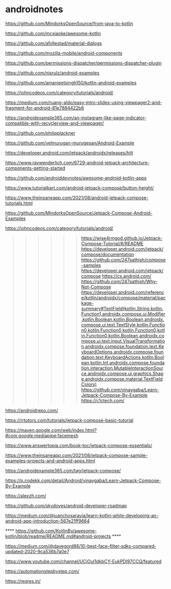 # androidnotes

https://github.com/MindorksOpenSource/from-java-to-kotlin

https://github.com/mcxiaoke/awesome-kotlin

https://github.com/afollestad/material-dialogs

https://github.com/mozilla-mobile/android-components

https://github.com/permissions-dispatcher/permissions-dispatcher-plugin

https://github.com/nisrulz/android-examples

https://github.com/amanjeetsingh150/kotlin-android-examples

https://johncodeos.com/category/tutorials/android/

https://medium.com/ruang-aldo/easy-intro-slides-using-viewpager2-and-fragment-for-android-81e7884422b6

https://androidexample365.com/an-instagram-like-page-indicator-compatible-with-recyclerview-and-viewpager/

https://github.com/philipplackner

https://github.com/velmurugan-murugesan/Android-Example

https://developer.android.com/jetpack/androidx/releases/hilt

https://www.raywenderlich.com/6729-android-jetpack-architecture-components-getting-started

https://github.com/androiddevnotes/awesome-android-kotlin-apps


https://www.tutorialkart.com/android-jetpack-compose/button-height/

https://www.theinsaneapp.com/2021/08/android-jetpack-compose-tutorials.html

https://github.com/MindorksOpenSource/Jetpack-Compose-Android-Examples

https://johncodeos.com/category/tutorials/android/

>>>>>> https://wise4rmgod.github.io/Jetpack-Compose-Tutorial/#/README
>>>>>> https://developer.android.com/jetpack/compose/documentation
>>>>>> https://github.com/247sathish/compose-samples
>>>>>> https://developer.android.com/jetpack/compose
>>>>>> https://cs.android.com/
>>>>>> https://github.com/247sathish/Why-Not-Compose
>>>>>> https://developer.android.com/reference/kotlin/androidx/compose/material/package-summary#TextField(kotlin.String,kotlin.Function1,androidx.compose.ui.Modifier,kotlin.Boolean,kotlin.Boolean,androidx.compose.ui.text.TextStyle,kotlin.Function0,kotlin.Function0,kotlin.Function0,kotlin.Function0,kotlin.Boolean,androidx.compose.ui.text.input.VisualTransformation,androidx.compose.foundation.text.KeyboardOptions,androidx.compose.foundation.text.KeyboardActions,kotlin.Boolean,kotlin.Int,androidx.compose.foundation.interaction.MutableInteractionSource,androidx.compose.ui.graphics.Shape,androidx.compose.material.TextFieldColors)
>>>>>> https://github.com/vinaygaba/Learn-Jetpack-Compose-By-Example
>>>>>> https://c1ctech.com/

https://androidrepo.com/


https://rrtutors.com/tutorials/jetpack-compose-basic-tutorial

https://maven.google.com/web/index.html?#com.google.mediapipe:facemesh

https://www.answertopia.com/book-toc/jetpack-compose-essentials/


https://www.theinsaneapp.com/2021/08/jetpack-compose-sample-examples-projects-and-android-apps.html

https://androidexample365.com/tag/jetpack-compose/

https://p.codekk.com/detail/Android/vinaygaba/Learn-Jetpack-Compose-By-Example

https://alexzh.com/

https://github.com/skydoves/android-developer-roadmap


https://medium.com/@juanchosaravia/learn-kotlin-while-developing-an-android-app-introduction-567e21ff9664


**** https://github.com/KotlinBy/awesome-kotlin/blob/readme/README.md#android-projects ****


https://medium.com/@davegord86/10-best-face-filter-sdks-compared-updated-2020-9ca536b7a0e7


https://www.youtube.com/channel/UCjOul1dkbCY-EukPDI97CCQ/featured

https://automationstepbystep.com/

https://reqres.in/
